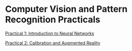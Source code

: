 # Computer Vision and Pattern Recognition Practicals

[Practical 1: Introduction to Neural Networks](01-intro-to-neural-nets)

[Practical 2: Calibration and Augmented Reality](02-augmented-reality)

